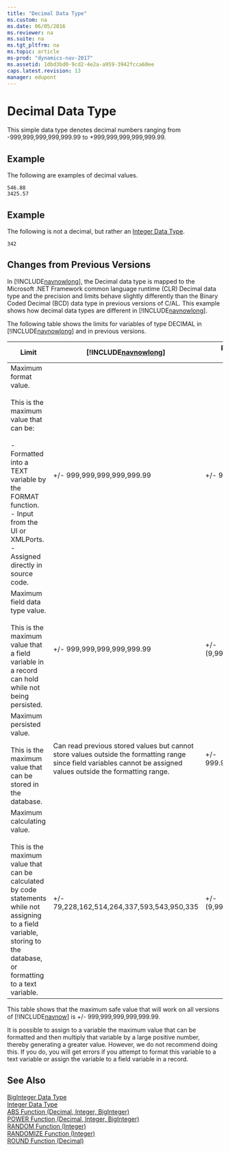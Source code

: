 ```yaml
---
title: "Decimal Data Type"
ms.custom: na
ms.date: 06/05/2016
ms.reviewer: na
ms.suite: na
ms.tgt_pltfrm: na
ms.topic: article
ms-prod: "dynamics-nav-2017"
ms.assetid: 1dbd3bd0-9cd2-4e2a-a959-3942fcca60ee
caps.latest.revision: 13
manager: edupont
---
```

# Decimal Data Type
This simple data type denotes decimal numbers ranging from -999,999,999,999,999.99 to +999,999,999,999,999.99.  
  
## Example  
 The following are examples of decimal values.  
  
```  
546.88  
3425.57  
```  
  
## Example  
 The following is not a decimal, but rather an [Integer Data Type](Integer-Data-Type.md).  
  
```  
342  
```  
  
## Changes from Previous Versions  
 In [!INCLUDE[navnowlong](includes/navnowlong_md.md)], the Decimal data type is mapped to the Microsoft .NET Framework common language runtime \(CLR\) Decimal data type and the precision and limits behave slightly differently than the Binary Coded Decimal \(BCD\) data type in previous versions of C/AL. This example shows how decimal data types are different in [!INCLUDE[navnowlong](includes/navnowlong_md.md)].  
  
 The following table shows the limits for variables of type DECIMAL in [!INCLUDE[navnowlong](includes/navnowlong_md.md)] and in previous versions.  
  
|Limit|[!INCLUDE[navnowlong](includes/navnowlong_md.md)]|Previous versions of [!INCLUDE[navnow](includes/navnow_md.md)]|  
|-----------|------------------------------|-----------------------------------------------|  
|Maximum format value.<br /><br /> This is the maximum value that can be:<br /><br /> -   Formatted into a TEXT variable by the FORMAT function.<br />-   Input from the UI or XMLPorts.<br />-   Assigned directly in source code.|+\/- 999,999,999,999,999.99|+\/- 999,999,999,999,999.99|  
|Maximum field data type value.<br /><br /> This is the maximum value that a field variable in a record can hold while not being persisted.|+\/- 999,999,999,999,999.99|+\/- \(9,99999999999999E+63\)|  
|Maximum persisted value.<br /><br /> This is the maximum value that can be stored in the database.|Can read previous stored values but cannot store values outside the formatting range since field variables cannot be assigned values outside the formatting range.|+\/- 999.999.999.999.999.999,99|  
|Maximum calculating value.<br /><br /> This is the maximum value that can be calculated by code statements while not assigning to a field variable, storing to the database, or formatting to a text variable.|+\/- 79,228,162,514,264,337,593,543,950,335|+\/- \(9,99999999999999E+63\)|  
  
 This table shows that the maximum safe value that will work on all versions of [!INCLUDE[navnow](includes/navnow_md.md)] is +\/- 999,999,999,999,999.99.  
  
 It is possible to assign to a variable the maximum value that can be formatted and then multiply that variable by a large positive number, thereby generating a greater value. However, we do not recommend doing this. If you do, you will get errors if you attempt to format this variable to a text variable or assign the variable to a field variable in a record.  
  
## See Also  
 [BigInteger Data Type](BigInteger-Data-Type.md)   
 [Integer Data Type](Integer-Data-Type.md)   
 [ABS Function \(Decimal, Integer, BigInteger\)](ABS-Function--Decimal--Integer--BigInteger-.md)   
 [POWER Function \(Decimal, Integer, BigInteger\)](POWER-Function--Decimal--Integer--BigInteger-.md)   
 [RANDOM Function \(Integer\)](RANDOM-Function--Integer-.md)   
 [RANDOMIZE Function \(Integer\)](RANDOMIZE-Function--Integer-.md)   
 [ROUND Function \(Decimal\)](ROUND-Function--Decimal-.md)